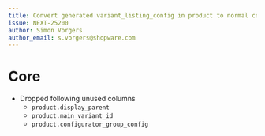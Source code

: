 ```yaml
---
title: Convert generated variant_listing_config in product to normal column
issue: NEXT-25200
author: Simon Vorgers
author_email: s.vorgers@shopware.com
---
```

# Core
* Dropped following unused columns
    * `product.display_parent`
    * `product.main_variant_id`
    * `product.configurator_group_config`
